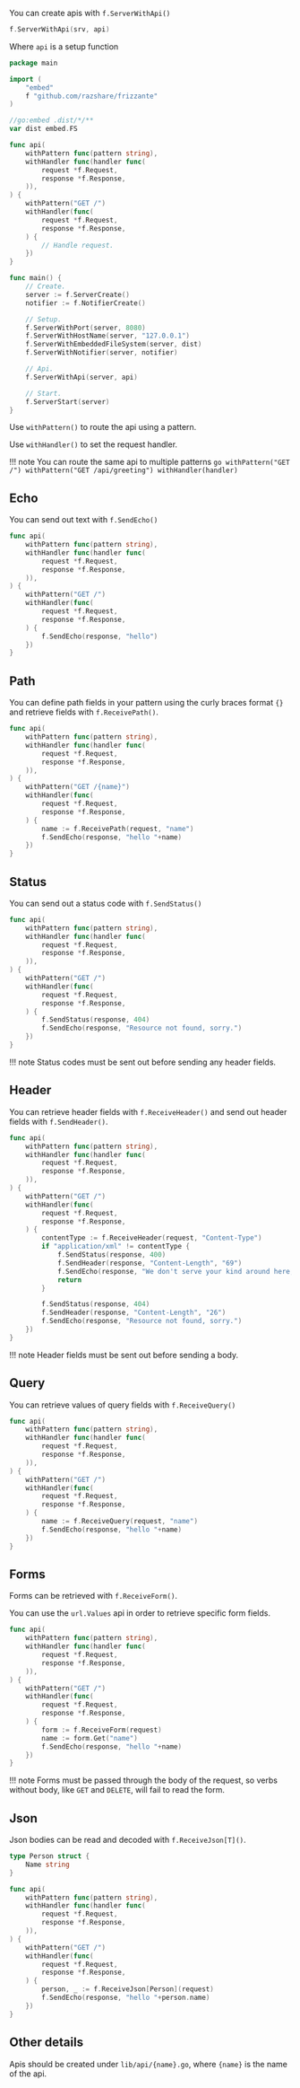 You can create apis with `f.ServerWithApi()`

```go
f.ServerWithApi(srv, api)
```

Where `api` is a setup function

```go
package main

import (
	"embed"
	f "github.com/razshare/frizzante"
)

//go:embed .dist/*/**
var dist embed.FS

func api(
	withPattern func(pattern string),
	withHandler func(handler func(
        request *f.Request,
        response *f.Response,
    )),
) {
    withPattern("GET /")
    withHandler(func(
        request *f.Request,
        response *f.Response,
    ) {
        // Handle request.
    })
}

func main() {
	// Create.
	server := f.ServerCreate()
	notifier := f.NotifierCreate()

	// Setup.
	f.ServerWithPort(server, 8080)
	f.ServerWithHostName(server, "127.0.0.1")
	f.ServerWithEmbeddedFileSystem(server, dist)
	f.ServerWithNotifier(server, notifier)

	// Api.
	f.ServerWithApi(server, api)

	// Start.
	f.ServerStart(server)
}
```

Use `withPattern()` to route the api using a pattern.

Use `withHandler()` to set the request handler.

!!! note
    You can route the same api to multiple patterns
    ```go
    withPattern("GET /")
    withPattern("GET /api/greeting")
    withHandler(handler)
    ```


## Echo

You can send out text with `f.SendEcho()`

```go
func api(
	withPattern func(pattern string),
	withHandler func(handler func(
        request *f.Request,
        response *f.Response,
    )),
) {
    withPattern("GET /")
    withHandler(func(
        request *f.Request,
        response *f.Response,
    ) {
        f.SendEcho(response, "hello")
    })
}
```

## Path

You can define path fields in your pattern using the curly 
braces format `{}` and retrieve fields with `f.ReceivePath()`.

```go
func api(
	withPattern func(pattern string),
	withHandler func(handler func(
        request *f.Request,
        response *f.Response,
    )),
) {
    withPattern("GET /{name}")
    withHandler(func(
        request *f.Request,
        response *f.Response,
    ) {
        name := f.ReceivePath(request, "name")
        f.SendEcho(response, "hello "+name)
    })
}
```

## Status

You can send out a status code with `f.SendStatus()`

```go
func api(
	withPattern func(pattern string),
	withHandler func(handler func(
        request *f.Request,
        response *f.Response,
    )),
) {
    withPattern("GET /")
    withHandler(func(
        request *f.Request,
        response *f.Response,
    ) {
        f.SendStatus(response, 404)
        f.SendEcho(response, "Resource not found, sorry.")
    })
}
```

!!! note
    Status codes must be sent out before sending any header fields.

## Header

You can retrieve header fields with `f.ReceiveHeader()` and send out header fields with `f.SendHeader()`.

```go
func api(
	withPattern func(pattern string),
	withHandler func(handler func(
        request *f.Request,
        response *f.Response,
    )),
) {
    withPattern("GET /")
    withHandler(func(
        request *f.Request,
        response *f.Response,
    ) {
        contentType := f.ReceiveHeader(request, "Content-Type")
        if "application/xml" != contentType {
            f.SendStatus(response, 400)
            f.SendHeader(response, "Content-Length", "69")
            f.SendEcho(response, "We don't serve your kind around here, better get an XML encoder, heh.")
            return
        }

        f.SendStatus(response, 404)
        f.SendHeader(response, "Content-Length", "26")
        f.SendEcho(response, "Resource not found, sorry.")
    })
}
```

!!! note
    Header fields must be sent out before sending a body.

## Query

You can retrieve values of query fields with `f.ReceiveQuery()`

```go
func api(
	withPattern func(pattern string),
	withHandler func(handler func(
        request *f.Request,
        response *f.Response,
    )),
) {
    withPattern("GET /")
    withHandler(func(
        request *f.Request,
        response *f.Response,
    ) {
        name := f.ReceiveQuery(request, "name")
        f.SendEcho(response, "hello "+name)
    })
}
```

## Forms

Forms can be retrieved with `f.ReceiveForm()`.

You can use the `url.Values` api in order to retrieve specific form fields.

```go
func api(
	withPattern func(pattern string),
	withHandler func(handler func(
        request *f.Request,
        response *f.Response,
    )),
) {
    withPattern("GET /")
    withHandler(func(
        request *f.Request,
        response *f.Response,
    ) {
        form := f.ReceiveForm(request)
        name := form.Get("name")
        f.SendEcho(response, "hello "+name)
    })
}
```

!!! note
    Forms must be passed through the body of the request, so verbs without body, like `GET` and `DELETE`, will fail to read the form.

## Json

Json bodies can be read and decoded with `f.ReceiveJson[T]()`.

```go
type Person struct {
    Name string
}

func api(
	withPattern func(pattern string),
	withHandler func(handler func(
        request *f.Request,
        response *f.Response,
    )),
) {
    withPattern("GET /")
    withHandler(func(
        request *f.Request,
        response *f.Response,
    ) {
        person, _ := f.ReceiveJson[Person](request)
        f.SendEcho(response, "hello "+person.name)
    })
}
```

## Other details

Apis should be created under `lib/api/{name}.go`, where `{name}` is the name of the api.